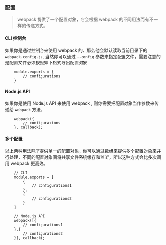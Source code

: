 ### 配置

> webpack 提供了一个配置对象，它会根据 webpack 的不同用法而有不一样的传递方式。

#### CLI 控制台

如果你是通过控制台来使用 webpack 的，那么他会默认读取当前目录下的 `webpack.config.js`, 当然你可以通过 `--config` 参数来指定配置文件，需要注意的是配置文件必须按照如下格式导出配置对象

```
    module.exports = {
        // configurations
    }
```

#### Node.js API

如果你是使用 Node.js API 来使用 webpack , 则你需要把配置对象当作参数来传递给 `webpack` 方法。

```
    webpack({
        // configurations
    }, callback);
```

#### 多个配置

以上两种用法除了提供单一的配置对象，你可以通过数组来提供多个配置对象来并行处理，不同的配置对象间将共享文件系统缓存和监听，所以这种方式会比多次调用 webpack 更高效。

```
    // CLI
    module.exports = [
        {
            // configurations1
        },
        {
            // configurations2
        }
    ]

    // Node.js API
    webpack([{
        // configurations1
    },{
        // configurations2
    }], callback);
```

